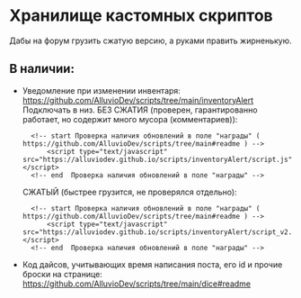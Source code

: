 # Хранилище кастомных скриптов
Дабы на форум грузить сжатую версию, а руками править жирненькую.

## В наличии:
- Уведомление при изменении инвентаря: https://github.com/AlluvioDev/scripts/tree/main/inventoryAlert
  Подключать в низ.
  БЕЗ СЖАТИЯ (проверен, гарантированно работает, но содержит много мусора (комментариев)):
  ```
	<!-- start Проверка наличия обновлений в поле "награды" ( https://github.com/AlluvioDev/scripts/tree/main#readme ) -->
		<script type="text/javascript" src="https://alluviodev.github.io/scripts/inventoryAlert/script.js"></script>
	<!-- end  Проверка наличия обновлений в поле "награды" -->
  ```
  СЖАТЫЙ (быстрее грузится, не проверялся отдельно):
  ```
	<!-- start Проверка наличия обновлений в поле "награды" ( https://github.com/AlluvioDev/scripts/tree/main#readme ) -->
		<script type="text/javascript" src="https://alluviodev.github.io/scripts/inventoryAlert/script_v2.13.min.js"></script>
	<!-- end  Проверка наличия обновлений в поле "награды" -->
  ```
- Код дайсов, учитывающих время написания поста, его id и прочие броски на странице: https://github.com/AlluvioDev/scripts/tree/main/dice#readme
